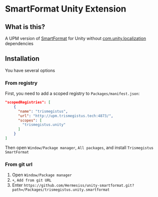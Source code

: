 # SmartFormat Unity Extension

## What is this?

A UPM version of [SmartFormat](https://docs.unity3d.com/Packages/com.unity.localization@0.7/manual/SmartStrings.html) for Unity without [com.unity.localization](https://docs.unity3d.com/Packages/com.unity.localization@0.7) dependencies

## Installation

You have several options

### From registry

First, you need to add a scoped registry to `Packages/manifest.json`: 

```json
"scopedRegistries": [
    {
      "name": "trismegistus",
      "url": "http://upm.trismegistus.tech:4873/",
      "scopes": [
        "trismegistus.unity"
      ]
    }
]
```

Then open `Window/Package manager`, `All packages`, and install `Trismegistus SmartFormat`

### From git url

1. Open `Window/Package manager`
2. `+`, `Add from git URL`
3. Enter `https://github.com/Hermesiss/unity-smartformat.git?path=/Packages/trismegistus.unity.smartformat`
